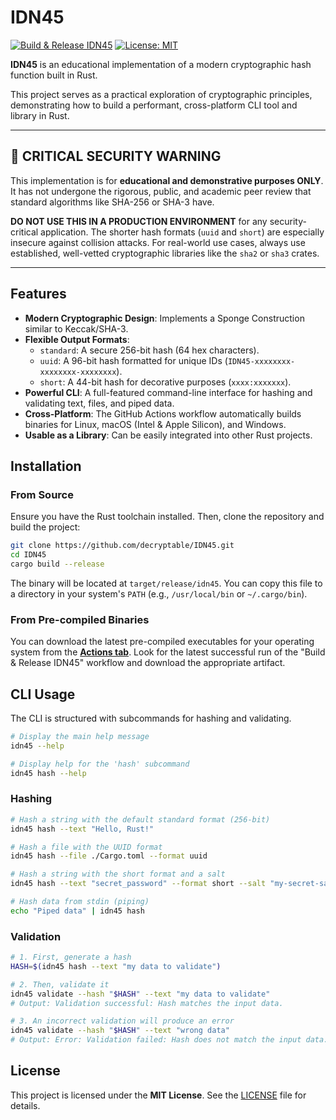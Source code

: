 # IDN45

[![Build & Release IDN45](https://github.com/decryptable/IDN45/actions/workflows/build.yml/badge.svg)](https://github.com/decryptable/IDN45/actions/workflows/build.yml)
[![License: MIT](https://img.shields.io/badge/License-MIT-yellow.svg)](https://opensource.org/licenses/MIT)

**IDN45** is an educational implementation of a modern cryptographic hash function built in Rust.

This project serves as a practical exploration of cryptographic principles, demonstrating how to build a performant, cross-platform CLI tool and library in Rust.

---

## 🛑 CRITICAL SECURITY WARNING

This implementation is for **educational and demonstrative purposes ONLY**. It has not undergone the rigorous, public, and academic peer review that standard algorithms like SHA-256 or SHA-3 have.

**DO NOT USE THIS IN A PRODUCTION ENVIRONMENT** for any security-critical application. The shorter hash formats (`uuid` and `short`) are especially insecure against collision attacks. For real-world use cases, always use established, well-vetted cryptographic libraries like the `sha2` or `sha3` crates.

---

## Features

- **Modern Cryptographic Design**: Implements a Sponge Construction similar to Keccak/SHA-3.
- **Flexible Output Formats**:
  - `standard`: A secure 256-bit hash (64 hex characters).
  - `uuid`: A 96-bit hash formatted for unique IDs (`IDN45-xxxxxxxx-xxxxxxxx-xxxxxxxx`).
  - `short`: A 44-bit hash for decorative purposes (`xxxx:xxxxxxx`).
- **Powerful CLI**: A full-featured command-line interface for hashing and validating text, files, and piped data.
- **Cross-Platform**: The GitHub Actions workflow automatically builds binaries for Linux, macOS (Intel & Apple Silicon), and Windows.
- **Usable as a Library**: Can be easily integrated into other Rust projects.

## Installation

### From Source

Ensure you have the Rust toolchain installed. Then, clone the repository and build the project:

```sh
git clone https://github.com/decryptable/IDN45.git
cd IDN45
cargo build --release
```

The binary will be located at `target/release/idn45`. You can copy this file to a directory in your system's `PATH` (e.g., `/usr/local/bin` or `~/.cargo/bin`).

### From Pre-compiled Binaries

You can download the latest pre-compiled executables for your operating system from the **[Actions tab](https://www.google.com/search?q=https://github.com/decryptable/IDN45/actions)**. Look for the latest successful run of the "Build & Release IDN45" workflow and download the appropriate artifact.

## CLI Usage

The CLI is structured with subcommands for hashing and validating.

```sh
# Display the main help message
idn45 --help

# Display help for the 'hash' subcommand
idn45 hash --help
```

### Hashing

```sh
# Hash a string with the default standard format (256-bit)
idn45 hash --text "Hello, Rust!"

# Hash a file with the UUID format
idn45 hash --file ./Cargo.toml --format uuid

# Hash a string with the short format and a salt
idn45 hash --text "secret_password" --format short --salt "my-secret-salt"

# Hash data from stdin (piping)
echo "Piped data" | idn45 hash
```

### Validation

```sh
# 1. First, generate a hash
HASH=$(idn45 hash --text "my data to validate")

# 2. Then, validate it
idn45 validate --hash "$HASH" --text "my data to validate"
# Output: Validation successful: Hash matches the input data.

# 3. An incorrect validation will produce an error
idn45 validate --hash "$HASH" --text "wrong data"
# Output: Error: Validation failed: Hash does not match the input data.
```

## License

This project is licensed under the **MIT License**. See the [LICENSE](./LICENSE) file for details.
